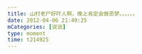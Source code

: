```yaml
---
title: 山村老尸好吓人啊，晚上肯定会做恶梦。。。。。。
date: 2012-04-06 21:49:25
mCategories: [说说]
type: moment
time: t214925
---
```


